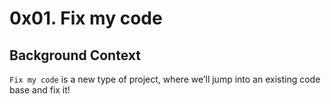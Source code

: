 # 0x01. Fix my code

## Background Context

``Fix my code`` is a new type of project, where we’ll jump into an existing code base and fix it!